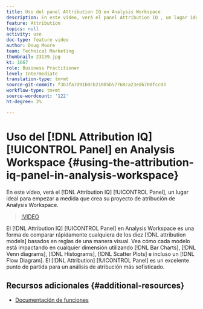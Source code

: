 ```yaml
---
title: Uso del panel Attribution IQ en Analysis Workspace
description: En este vídeo, verá el panel Attribution IQ , un lugar ideal para empezar a medida que crea su proyecto de atribución de Analysis Workspace.
feature: Attribution
topics: null
activity: use
doc-type: feature video
author: Doug Moore
team: Technical Marketing
thumbnail: 23139.jpg
kt: 1667
role: Business Practitioner
level: Intermediate
translation-type: tm+mt
source-git-commit: f3b3fa7d91b0cb21005b57768ca23ed6700fcc03
workflow-type: tm+mt
source-wordcount: '122'
ht-degree: 2%

---
```



# Uso del [!DNL Attribution IQ] [!UICONTROL Panel] en Analysis Workspace {#using-the-attribution-iq-panel-in-analysis-workspace}

En este vídeo, verá el [!DNL Attribution IQ] [!UICONTROL Panel], un lugar ideal para empezar a medida que crea su proyecto de atribución de Analysis Workspace.

>[!VIDEO](https://video.tv.adobe.com/v/23139/?quality=12)

El [!DNL Attribution IQ] [!UICONTROL Panel] en Analysis Workspace es una forma de comparar rápidamente cualquiera de los diez [!DNL attribution models] basados en reglas de una manera visual. Vea cómo cada modelo está impactando en cualquier dimensión utilizando [!DNL Bar Charts], [!DNL Venn diagrams], [!DNL Histograms], [!DNL Scatter Plots] e incluso un [!DNL Flow Diagram]. El [!DNL Attribution] [!UICONTROL Panel] es un excelente punto de partida para un análisis de atribución más sofisticado.

## Recursos adicionales {#additional-resources}

* [Documentación de funciones](https://marketing.adobe.com/resources/help/en_US/analytics/analysis-workspace/use_attribution_iq.html)
